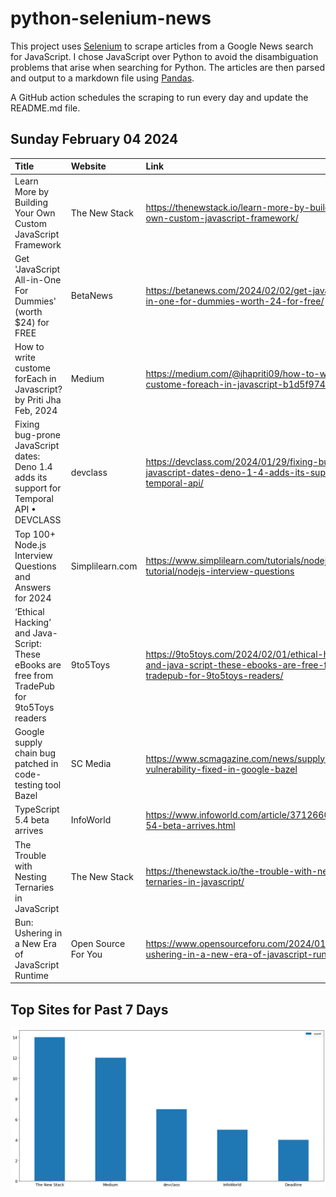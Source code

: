 # python-selenium-news

This project uses [Selenium](https://www.seleniumhq.org/) to scrape articles from a Google News search for JavaScript.
I chose JavaScript over Python to avoid the disambiguation problems that arise when searching for Python.
The articles are then parsed and output to a markdown file using [Pandas](https://pandas.pydata.org/).

A GitHub action schedules the scraping to run every day and update the README.md file.

## Sunday February 04 2024


| Title                                                                                       | Website             | Link                                                                                                                      |
|:--------------------------------------------------------------------------------------------|:--------------------|:--------------------------------------------------------------------------------------------------------------------------|
| Learn More by Building Your Own Custom JavaScript Framework                                 | The New Stack       | https://thenewstack.io/learn-more-by-building-your-own-custom-javascript-framework/                                       |
| Get 'JavaScript All-in-One For Dummies' (worth $24) for FREE                                | BetaNews            | https://betanews.com/2024/02/02/get-javascript-all-in-one-for-dummies-worth-24-for-free/                                  |
| How to write custome forEach in Javascript?  by Priti Jha  Feb, 2024                        | Medium              | https://medium.com/@jhapriti09/how-to-write-custome-foreach-in-javascript-b1d5f9743b4a                                    |
| Fixing bug-prone JavaScript dates: Deno 1.4 adds its support for Temporal API • DEVCLASS    | devclass            | https://devclass.com/2024/01/29/fixing-bug-prone-javascript-dates-deno-1-4-adds-its-support-for-temporal-api/             |
| Top 100+ Node.js Interview Questions and Answers for 2024                                   | Simplilearn.com     | https://www.simplilearn.com/tutorials/nodejs-tutorial/nodejs-interview-questions                                          |
| ‘Ethical Hacking’ and Java-Script: These eBooks are free from TradePub for 9to5Toys readers | 9to5Toys            | https://9to5toys.com/2024/02/01/ethical-hacking-and-java-script-these-ebooks-are-free-from-tradepub-for-9to5toys-readers/ |
| Google supply chain bug patched in code-testing tool Bazel                                  | SC Media            | https://www.scmagazine.com/news/supply-chain-vulnerability-fixed-in-google-bazel                                          |
| TypeScript 5.4 beta arrives                                                                 | InfoWorld           | https://www.infoworld.com/article/3712660/typescript-54-beta-arrives.html                                                 |
| The Trouble with Nesting Ternaries in JavaScript                                            | The New Stack       | https://thenewstack.io/the-trouble-with-nesting-ternaries-in-javascript/                                                  |
| Bun: Ushering in a New Era of JavaScript Runtime                                            | Open Source For You | https://www.opensourceforu.com/2024/01/bun-ushering-in-a-new-era-of-javascript-runtime/                                   |
## Top Sites for Past 7 Days

![Graph of Top Sites](https://raw.githubusercontent.com/dan-mba/python-selenium-news/main/last-week.png)
